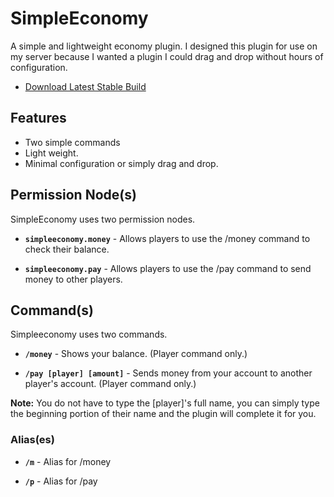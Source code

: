 SimpleEconomy
======

A simple and lightweight economy plugin. I designed this plugin for use on my server because I wanted a plugin I could drag and drop without hours of configuration.

* [Download Latest Stable Build]()

Features
------------
* Two simple commands
* Light weight.
* Minimal configuration or simply drag and drop.

Permission Node(s)
----------------------------
SimpleEconomy uses two permission nodes.

* **`simpleeconomy.money`** - Allows players to use the /money command to check their balance.

* **`simpleeconomy.pay`** - Allows players to use the /pay command to send money to other players.

Command(s)
------------------
Simpleeconomy uses two commands.

* **`/money`** - Shows your balance. (Player command only.)

* **`/pay [player] [amount]`** - Sends money from your account to another player's account. (Player command only.)

**Note:** You do not have to type the [player]'s full name, you can simply type the beginning portion of their name and the plugin will complete it for you.

### Alias(es)

* **`/m`** - Alias for /money

* **`/p`** - Alias for /pay
